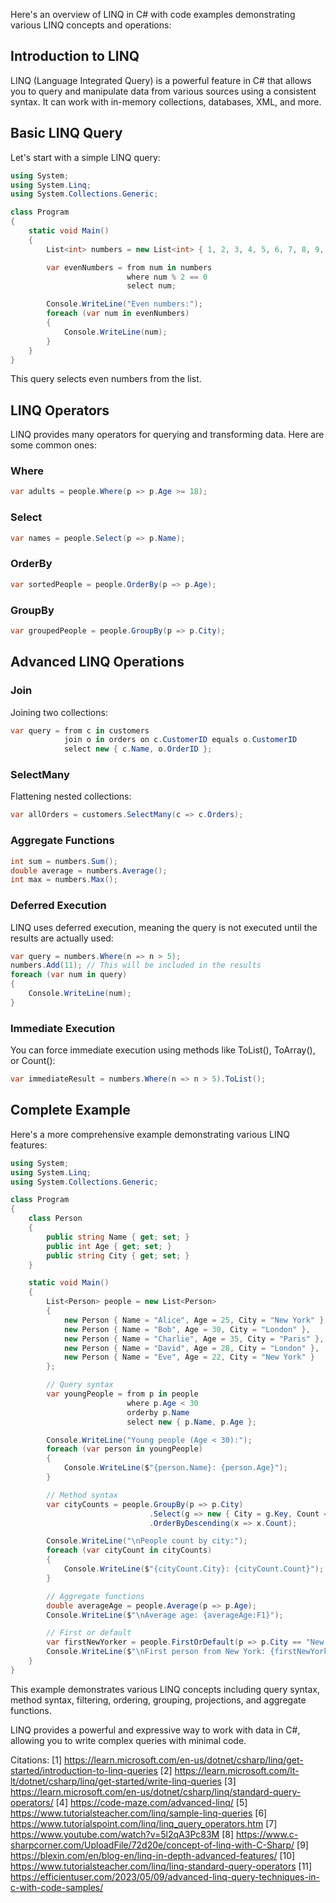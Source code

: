 Here's an overview of LINQ in C# with code examples demonstrating various LINQ concepts and operations:

## Introduction to LINQ

LINQ (Language Integrated Query) is a powerful feature in C# that allows you to query and manipulate data from various sources using a consistent syntax. It can work with in-memory collections, databases, XML, and more.

## Basic LINQ Query

Let's start with a simple LINQ query:

```csharp
using System;
using System.Linq;
using System.Collections.Generic;

class Program
{
    static void Main()
    {
        List<int> numbers = new List<int> { 1, 2, 3, 4, 5, 6, 7, 8, 9, 10 };

        var evenNumbers = from num in numbers
                          where num % 2 == 0
                          select num;

        Console.WriteLine("Even numbers:");
        foreach (var num in evenNumbers)
        {
            Console.WriteLine(num);
        }
    }
}
```

This query selects even numbers from the list.

## LINQ Operators

LINQ provides many operators for querying and transforming data. Here are some common ones:

### Where

```csharp
var adults = people.Where(p => p.Age >= 18);
```

### Select

```csharp
var names = people.Select(p => p.Name);
```

### OrderBy

```csharp
var sortedPeople = people.OrderBy(p => p.Age);
```

### GroupBy

```csharp
var groupedPeople = people.GroupBy(p => p.City);
```

## Advanced LINQ Operations

### Join

Joining two collections:

```csharp
var query = from c in customers
            join o in orders on c.CustomerID equals o.CustomerID
            select new { c.Name, o.OrderID };
```

### SelectMany

Flattening nested collections:

```csharp
var allOrders = customers.SelectMany(c => c.Orders);
```

### Aggregate Functions

```csharp
int sum = numbers.Sum();
double average = numbers.Average();
int max = numbers.Max();
```

### Deferred Execution

LINQ uses deferred execution, meaning the query is not executed until the results are actually used:

```csharp
var query = numbers.Where(n => n > 5);
numbers.Add(11); // This will be included in the results
foreach (var num in query)
{
    Console.WriteLine(num);
}
```

### Immediate Execution

You can force immediate execution using methods like ToList(), ToArray(), or Count():

```csharp
var immediateResult = numbers.Where(n => n > 5).ToList();
```

## Complete Example

Here's a more comprehensive example demonstrating various LINQ features:

```csharp
using System;
using System.Linq;
using System.Collections.Generic;

class Program
{
    class Person
    {
        public string Name { get; set; }
        public int Age { get; set; }
        public string City { get; set; }
    }

    static void Main()
    {
        List<Person> people = new List<Person>
        {
            new Person { Name = "Alice", Age = 25, City = "New York" },
            new Person { Name = "Bob", Age = 30, City = "London" },
            new Person { Name = "Charlie", Age = 35, City = "Paris" },
            new Person { Name = "David", Age = 28, City = "London" },
            new Person { Name = "Eve", Age = 22, City = "New York" }
        };

        // Query syntax
        var youngPeople = from p in people
                          where p.Age < 30
                          orderby p.Name
                          select new { p.Name, p.Age };

        Console.WriteLine("Young people (Age < 30):");
        foreach (var person in youngPeople)
        {
            Console.WriteLine($"{person.Name}: {person.Age}");
        }

        // Method syntax
        var cityCounts = people.GroupBy(p => p.City)
                               .Select(g => new { City = g.Key, Count = g.Count() })
                               .OrderByDescending(x => x.Count);

        Console.WriteLine("\nPeople count by city:");
        foreach (var cityCount in cityCounts)
        {
            Console.WriteLine($"{cityCount.City}: {cityCount.Count}");
        }

        // Aggregate functions
        double averageAge = people.Average(p => p.Age);
        Console.WriteLine($"\nAverage age: {averageAge:F1}");

        // First or default
        var firstNewYorker = people.FirstOrDefault(p => p.City == "New York");
        Console.WriteLine($"\nFirst person from New York: {firstNewYorker?.Name ?? "None"}");
    }
}
```

This example demonstrates various LINQ concepts including query syntax, method syntax, filtering, ordering, grouping, projections, and aggregate functions.

LINQ provides a powerful and expressive way to work with data in C#, allowing you to write complex queries with minimal code.

Citations:
[1] https://learn.microsoft.com/en-us/dotnet/csharp/linq/get-started/introduction-to-linq-queries
[2] https://learn.microsoft.com/lt-lt/dotnet/csharp/linq/get-started/write-linq-queries
[3] https://learn.microsoft.com/en-us/dotnet/csharp/linq/standard-query-operators/
[4] https://code-maze.com/advanced-linq/
[5] https://www.tutorialsteacher.com/linq/sample-linq-queries
[6] https://www.tutorialspoint.com/linq/linq_query_operators.htm
[7] https://www.youtube.com/watch?v=5l2qA3Pc83M
[8] https://www.c-sharpcorner.com/UploadFile/72d20e/concept-of-linq-with-C-Sharp/
[9] https://blexin.com/en/blog-en/linq-in-depth-advanced-features/
[10] https://www.tutorialsteacher.com/linq/linq-standard-query-operators
[11] https://efficientuser.com/2023/05/09/advanced-linq-query-techniques-in-c-with-code-samples/